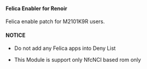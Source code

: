 #### Felica Enabler for Renoir

Felica enable patch for M2101K9R users.

#### NOTICE

* Do not add  any Felica apps into Deny List

* This Module is support only NfcNCI based rom only
